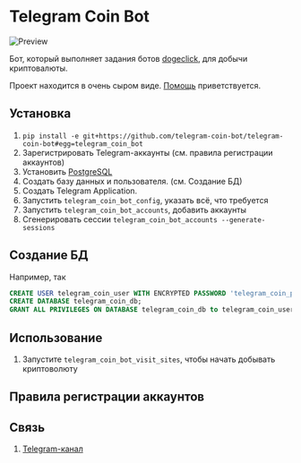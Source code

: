 # Telegram Coin Bot
![Preview](https://i.imgur.com/dGC2Ay8.png)

Бот, который выполняет задания ботов [dogeclick](https://dogeclick.com/), для добычи криптовалюты.

Проект находится в очень сыром виде. [Помощь](.github/CONTRIBUTING.md) приветствуется.

## Установка
1. `pip install -e git+https://github.com/telegram-coin-bot/telegram-coin-bot#egg=telegram_coin_bot`
2. Зарегистрировать Telegram-аккаунты (см. правила регистрации аккаунтов)
3. Установить [PostgreSQL](https://www.postgresql.org/download/)
4. Создать базу данных и пользователя. (см. Создание БД)
5. Создать Telegram Application.
6. Запустить `telegram_coin_bot_config`, указать всё, что требуется
7. Запустить `telegram_coin_bot_accounts`, добавить аккаунты
8. Сгенерировать сессии `telegram_coin_bot_accounts --generate-sessions`

## Создание БД
Например, так
```sql
CREATE USER telegram_coin_user WITH ENCRYPTED PASSWORD 'telegram_coin_password'; 
CREATE DATABASE telegram_coin_db;
GRANT ALL PRIVILEGES ON DATABASE telegram_coin_db to telegram_coin_user;
```
## Использование
1. Запустите `telegram_coin_bot_visit_sites`, чтобы начать добывать криптоволюту

## Правила регистрации аккаунтов

## Связь
1. [Telegram-канал](https://t.me/joinchat/Uue9YBXPFKDlkFpTvH_qSA)
